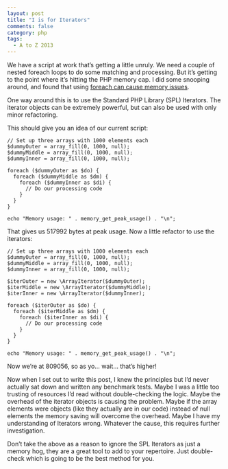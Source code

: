 ```yaml
---
layout: post
title: "I is for Iterators"
comments: false
category: php
tags:
  - A to Z 2013
---
```


We have a script at work that’s getting a little unruly. We need a couple of nested foreach loops to do some matching and processing. But it’s getting to the point where it’s hitting the PHP memory cap. I did some snooping around, and found that using [foreach can cause memory issues](http://sldn.softlayer.com/blog/dmcaloon/PHP-Memory-Management-Foreach).

One way around this is to use the Standard PHP Library (SPL) Iterators. The iterator objects can be extremely powerful, but can also be used with only minor refactoring.

This should give you an idea of our current script:

```php?start_inline=1
// Set up three arrays with 1000 elements each
$dummyOuter = array_fill(0, 1000, null);
$dummyMiddle = array_fill(0, 1000, null);
$dummyInner = array_fill(0, 1000, null);

foreach ($dummyOuter as $do) {
  foreach ($dummyMiddle as $dm) {
    foreach ($dummyInner as $di) {
      // Do our processing code
    }
  }
}

echo "Memory usage: " . memory_get_peak_usage() . "\n";
```

That gives us 517992 bytes at peak usage. Now a little refactor to use the iterators:

```php?start_inline=1
// Set up three arrays with 1000 elements each
$dummyOuter = array_fill(0, 1000, null);
$dummyMiddle = array_fill(0, 1000, null);
$dummyInner = array_fill(0, 1000, null);

$iterOuter = new \ArrayIterator($dummyOuter);
$iterMiddle = new \ArrayIterator($dummyMiddle);
$iterInner = new \ArrayIterator($dummyInner);

foreach ($iterOuter as $do) {
  foreach ($iterMiddle as $dm) {
    foreach ($iterInner as $di) {
      // Do our processing code
    }
  }
}

echo "Memory usage: " . memory_get_peak_usage() . "\n";
```

Now we’re at 809056, so as yo… wait… that’s higher!

Now when I set out to write this post, I knew the principles but I’d never actually sat down and written any benchmark tests. Maybe I was a little too trusting of resources I’d read without double-checking the logic. Maybe the overhead of the iterator objects is causing the problem. Maybe if the array elements were objects (like they actually are in our code) instead of null elements the memory saving will overcome the overhead. Maybe I have my understanding of Iterators wrong. Whatever the cause, this requires further investigation.

Don’t take the above as a reason to ignore the SPL Iterators as just a memory hog, they are a great tool to add to your repertoire. Just double-check which is going to be the best method for you.

